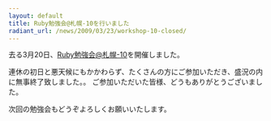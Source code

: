```yaml
---
layout: default
title: Ruby勉強会@札幌-10を行いました 
radiant_url: /news/2009/03/23/workshop-10-closed/
---
```

去る3月20日、[Ruby勉強会@札幌-10](http://ruby-sapporo.org/events/workshop/10/)を開催しました。

連休の初日と悪天候にもかかわらず、たくさんの方にご参加いただき、盛況の内に無事終了致しました。。
ご参加いただいた皆様、どうもありがとうございました。

次回の勉強会もどうぞよろしくお願いいたします。
